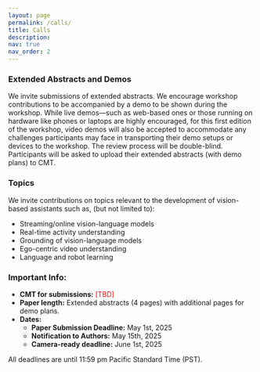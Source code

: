 ```yaml
---
layout: page
permalink: /calls/
title: Calls
description: 
nav: true
nav_order: 2
---
```


### Extended Abstracts and Demos

We invite submissions of extended abstracts. We encourage workshop contributions to be accompanied by a demo to be shown during the workshop. While live demos—such as web-based ones or those running on hardware like phones or laptops are highly encouraged, for this first edition of the workshop, video demos will also be accepted to accommodate any challenges participants may face in transporting their demo setups or devices to the workshop. The review process will be double-blind. Participants will be asked to upload their extended abstracts (with demo plans) to CMT. 

### Topics

We invite contributions on topics relevant to the development of vision-based assistants such as, (but not limited to):
- Streaming/online vision-language models 
- Real-time activity understanding 
- Grounding of vision-language models
- Ego-centric video understanding 
- Language and robot learning

### Important Info:

- **CMT for submissions:** <font color="red">[TBD]</font>
- **Paper length:** Extended abstracts (4 pages) with additional pages for demo plans.
- **Dates:**
	- **Paper Submission Deadline:** May 1st, 2025
	- **Notification to Authors:** May 15th, 2025
	- **Camera-ready deadline:** June 1st, 2025

All deadlines are until 11:59 pm Pacific Standard Time (PST).


